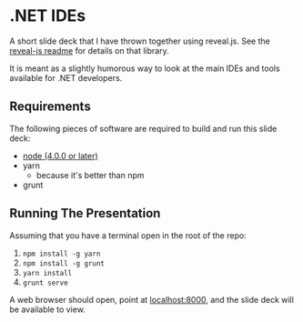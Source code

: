# .NET IDEs

A short slide deck that I have thrown together using reveal.js. See the [reveal-js readme](./reveal-js-readme.md) for details on that library.

It is meant as a slightly humorous way to look at the main IDEs and tools available for .NET developers.

## Requirements

The following pieces of software are required to build and run this slide deck:

- [node (4.0.0 or later)](http://nodejs.org/)
- yarn
  - because it's better than npm
- grunt


## Running The Presentation

Assuming that you have a terminal open in the root of the repo:

1. `npm install -g yarn`
1. `npm install -g grunt`
1. `yarn install`
1. `grunt serve`

A web browser should open, point at [localhost:8000](http://localhost:8000/), and the slide deck will be available to view.
